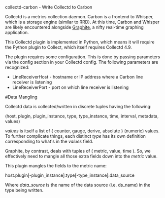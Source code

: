 collectd-carbon - Write Collectd to Carbon

Collectd is a metrics collection daemon. Carbon is a frontend to Whisper, which is a storage engine (similar to RRD). At this time, Carbon and Whisper are likely encountered alongside [Graphite](http://graphite.wikidot.com/start), a nifty real-time graphing application.

This Collectd plugin is implemented in Python, which means it will require the Python plugin to Collect, which itself requires Collectd 4.9.

The plugin requires some configuration. This is done by passing parameters via the <Module> config section in your Collectd config. The following parameters are recognized:

* LineReceiverHost - hostname or IP address where a Carbon line receiver is listening
* LineReceiverPort - port on which line receiver is listening

#Data Mangling

Collectd data is collected/written in discrete tuples having the following:

  (host, plugin, plugin_instance, type, type_instance, time, interval, metadata, values)

_values_ is itself a list of { counter, gauge, derive, absolute } (numeric) values. To further complicate things, each distinct _type_ has its own definition corresponding to what's in the _values_ field.

Graphite, by contrast, deals with tuples of ( metric, value, time ). So, we effectively need to mangle all those extra fields down into the _metric_ value.

This plugin mangles the fields to the metric name:

  host.plugin[-plugin_instance].type[-type_instance].data_source

Where *data_source* is the name of the data source (i.e. ds_name) in the type being written.

